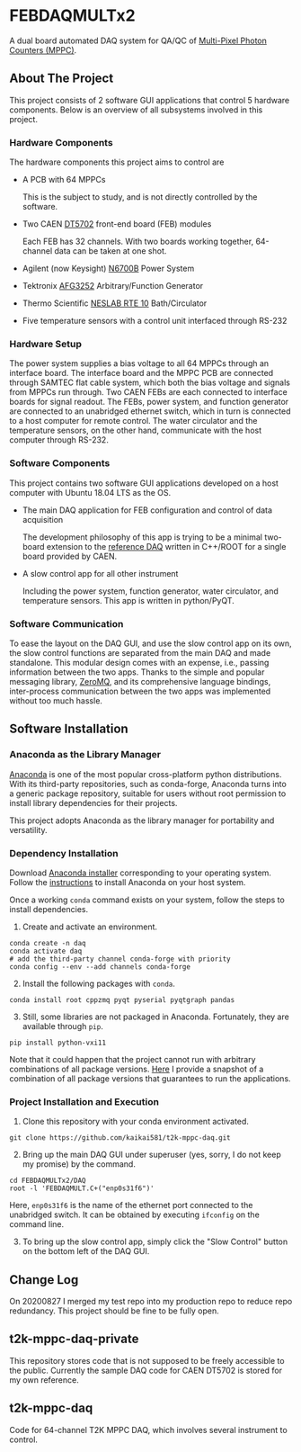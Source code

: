 # FEBDAQMULTx2
A dual board automated DAQ system for QA/QC of [Multi-Pixel Photon Counters (MPPC)](https://www.hamamatsu.com/us/en/product/optical-sensors/mppc/what_is_mppc/index.html).

## About The Project
This project consists of 2 software GUI applications that control 5 hardware components. Below is an overview of all subsystems involved in this project.

### Hardware Components
The hardware components this project aims to control are
* A PCB with 64 MPPCs

  This is the subject to study, and is not directly controlled by the software.
* Two CAEN [DT5702](https://www.caen.it/products/dt5702/) front-end board (FEB) modules

  Each FEB has 32 channels. With two boards working together, 64-channel data can be taken at one shot.
* Agilent (now Keysight) [N6700B](https://www.keysight.com/en/pd-838422-pn-N6700B/low-profile-modular-power-system-mainframe-400w-4-slots?cc=CA&lc=fre) Power System
* Tektronix [AFG3252](https://www.tek.com/datasheet/afg3000-series) Arbitrary/Function Generator
* Thermo Scientific [NESLAB RTE 10](https://www.marshallscientific.com/Thermo-Neslab-RTE-10-Circulating-Chiller-p/th-nerte10.htm) Bath/Circulator
* Five temperature sensors with a control unit interfaced through RS-232

### Hardware Setup
The power system supplies a bias voltage to all 64 MPPCs through an interface board. The interface board and the MPPC PCB are connected through SAMTEC flat cable system, which both the bias voltage and signals from MPPCs run through.
Two CAEN FEBs are each connected to interface boards for signal readout.
The FEBs, power system, and function generator are connected to an unabridged ethernet switch, which in turn is connected to a host computer for remote control. The water circulator and the temperature sensors, on the other hand, communicate with the host computer through RS-232.

### Software Components

This project contains two software GUI applications developed on a host computer with Ubuntu 18.04 LTS as the OS.

* The main DAQ application for FEB configuration and control of data acquisition

  The development philosophy of this app is trying to be a minimal two-board extension to the [reference DAQ](https://www.caen.it/download/?filter=DT5702) written in C++/ROOT for a single board provided by CAEN.

* A slow control app for all other instrument

  Including the power system, function generator, water circulator, and temperature sensors. This app is written in python/PyQT.

### Software Communication

To ease the layout on the DAQ GUI, and use the slow control app on its own, the slow control functions are separated from the main DAQ and made standalone. This modular design comes with an expense, i.e., passing information between the two apps. Thanks to the simple and popular messaging library, [ZeroMQ](https://zeromq.org/), and its comprehensive language bindings, inter-process communication between the two apps was implemented without too much hassle.

## Software Installation

### Anaconda as the Library Manager
[Anaconda](https://www.anaconda.com/) is one of the most popular cross-platform python distributions. With its third-party repositories, such as conda-forge, Anaconda turns into a generic package repository, suitable for users without root permission to install library dependencies for their projects.

This project adopts Anaconda as the library manager for portability and versatility.

### Dependency Installation
Download [Anaconda installer](https://www.anaconda.com/products/individual) corresponding to your operating system. Follow the [instructions](https://docs.anaconda.com/anaconda/install/) to install Anaconda on your host system.

Once a working `conda` command exists on your system, follow the steps to install dependencies.
1. Create and activate an environment.
  ```
  conda create -n daq
  conda activate daq
  # add the third-party channel conda-forge with priority
  conda config --env --add channels conda-forge
  ```
2. Install the following packages with `conda`.
  ```
  conda install root cppzmq pyqt pyserial pyqtgraph pandas
  ```
3. Still, some libraries are not packaged in Anaconda. Fortunately, they are available through `pip`.
  ```
  pip install python-vxi11
  ```

Note that it could happen that the project cannot run with arbitrary combinations of all package versions. [Here](https://github.com/kaikai581/t2k-mppc-daq/blob/master/FEBDAQMULTx2/pkg_ver.txt) I provide a snapshot of a combination of all package versions that guarantees to run the applications.

### Project Installation and Execution
1. Clone this repository with your conda environment activated.
  ```
  git clone https://github.com/kaikai581/t2k-mppc-daq.git
  ```
2. Bring up the main DAQ GUI under superuser (yes, sorry, I do not keep my promise) by the command.
  ```
  cd FEBDAQMULTx2/DAQ
  root -l 'FEBDAQMULT.C+("enp0s31f6")'
  ```
  Here, `enp0s31f6` is the name of the ethernet port connected to the unabridged switch. It can be obtained by executing `ifconfig` on the command line.

3. To bring up the slow control app, simply click the "Slow Control" button on the bottom left of the DAQ GUI.

## Change Log
On 20200827 I merged my test repo into my production repo to reduce repo redundancy. This project should be fine to be fully open.

## t2k-mppc-daq-private

This repository stores code that is not supposed to be freely accessible to the
public.
Currently the sample DAQ code for CAEN DT5702 is stored for my own reference.

## t2k-mppc-daq
Code for 64-channel T2K MPPC DAQ, which involves several instrument to control.
